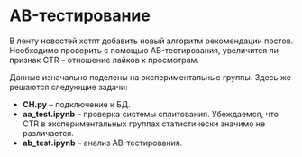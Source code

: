 # AB-тестирование

В ленту новостей хотят добавить новый алгоритм рекомендации постов. Необходимо проверить с помощью AB-тестирования, увеличится ли признак CTR – отношение лайков к просмотрам.

Данные изначально поделены на экспериментальные группы. Здесь же решаются следующие задачи:
* **CH.py** – подключение к БД.
* **aa_test.ipynb** – проверка системы сплитования. Убеждаемся, что CTR в экспериментальных группах статистически значимо не различается.
* **ab_test.ipynb** – анализ AB-тестирования.
